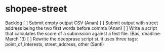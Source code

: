 # shopee-street

Backlog
[ ] Submit empty output CSV (Anan)
[ ] Submit output with street address being the two first words before comma (Anan)
[ ] Write a script that calculates the score of a submission against a test file. (Bas, deadline March 13)
[ ] Rewrite the deepprase script st. it uses three tags: point_of_interests, street_address, other (Santi)
